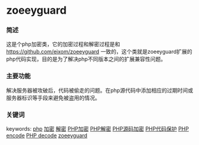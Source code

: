 # zoeeyguard

### 简述

这是个php加密类，它的加密过程和解密过程是和 https://github.com/eixom/zoeeyguard 一致的，这个类就是zoeeyguard扩展的php代码实现，目的是为了解决php不同版本之间的扩展兼容性问题。

### 主要功能

解决服务器被攻破后，代码被偷走的问题。在php源代码中添加相应的过期时间或服务器标识等手段来避免被盗用的情况。

### 关键词

keywords: 
[php](https://github.com/systoms/zoeeyguard) 
[加密](https://github.com/systoms/zoeeyguard) 
[解密](https://github.com/systoms/zoeeyguard) 
[PHP加密](https://github.com/systoms/zoeeyguard)
[PHP解密](https://github.com/systoms/zoeeyguard)
[PHP源码加密](https://github.com/systoms/zoeeyguard)
[PHP代码保护](https://github.com/systoms/zoeeyguard)
[PHP encode](https://github.com/systoms/zoeeyguard)
[PHP decode](https://github.com/systoms/zoeeyguard)
[zoeeyguard](https://github.com/systoms/zoeeyguard)
